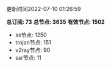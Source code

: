 更新时间2022-07-10 01:26:59

**总订阅: 73**
**总节点: 3635**
**有效节点: 1502**
- ss节点: 1250
- trojan节点: 151
- v2ray节点: 90
- ssr节点: 11
